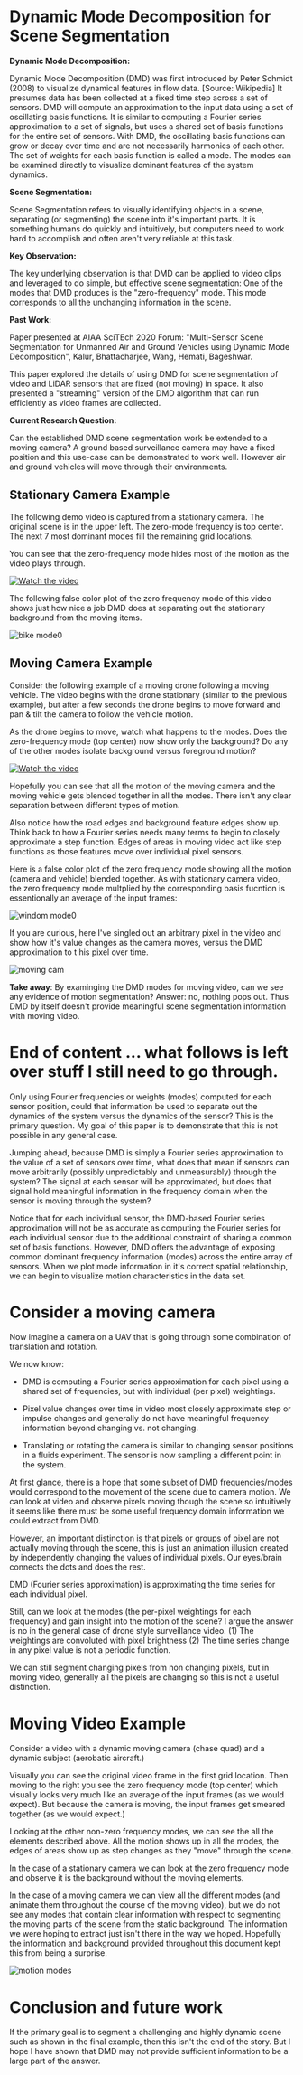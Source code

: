 # Dynamic Mode Decomposition for Scene Segmentation

**Dynamic Mode Decomposition:**

Dynamic Mode Decomposition (DMD) was first introduced by Peter Schmidt
(2008) to visualize dynamical features in flow data. [Source:
Wikipedia] It presumes data has been collected at a fixed time step
across a set of sensors.  DMD will compute an approximation to the
input data using a set of oscillating basis functions.  It is similar
to computing a Fourier series approximation to a set of signals, but
uses a shared set of basis functions for the entire set of sensors.
With DMD, the oscillating basis functions can grow or decay over time
and are not necessarily harmonics of each other.  The set of weights
for each basis function is called a mode.  The modes can be examined
directly to visualize dominant features of the system dynamics.

**Scene Segmentation:**

Scene Segmentation refers to visually identifying objects in a scene,
separating (or segmenting) the scene into it's important parts.  It is
something humans do quickly and intuitively, but computers need to
work hard to accomplish and often aren't very reliable at this task.

**Key Observation:**

The key underlying observation is that DMD can be applied to video
clips and leveraged to do simple, but effective scene segmentation:
One of the modes that DMD produces is the "zero-frequency" mode.  This
mode corresponds to all the unchanging information in the scene.

**Past Work:**

Paper presented at AIAA SciTEch 2020 Forum: "Multi-Sensor Scene
Segmentation for Unmanned Air and Ground Vehicles using Dynamic Mode
Decomposition", Kalur, Bhattacharjee, Wang, Hemati, Bageshwar.

This paper explored the details of using DMD for scene segmentation of
video and LiDAR sensors that are fixed (not moving) in space.  It also
presented a "streaming" version of the DMD algorithm that can run
efficiently as video frames are collected.

**Current Research Question:**

Can the established DMD scene segmentation work be extended to a
moving camera?  A ground based surveillance camera may have a fixed
position and this use-case can be demonstrated to work well.  However
air and ground vehicles will move through their environments.

## Stationary Camera Example

The following demo video is captured from a stationary camera.  The
original scene is in the upper left.  The zero-mode frequency is top
center.  The next 7 most dominant modes fill the remaining grid
locations.

You can see that the zero-frequency mode hides most of the motion as
the video plays through.

[![Watch the video](./bike-thumbnail.png)](https://www.youtube.com/watch?v=khn09gCgOVs)

The following false color plot of the zero frequency mode of this
video shows just how nice a job DMD does at separating out the
stationary background from the moving items.

![bike mode0](./bike-mode0.png)

## Moving Camera Example

Consider the following example of a moving drone following a moving
vehicle.  The video begins with the drone stationary (similar to the
previous example), but after a few seconds the drone begins to move
forward and pan & tilt the camera to follow the vehicle motion.

As the drone begins to move, watch what happens to the modes.  Does
the zero-frequency mode (top center) now show only the background?  Do
any of the other modes isolate background versus foreground motion?

[![Watch the video](./windom-thumbnail.png)](https://www.youtube.com/watch?v=H2-JT0sAsWE)

Hopefully you can see that all the motion of the moving camera and the
moving vehicle gets blended together in all the modes.  There isn't
any clear separation between different types of motion.

Also notice how the road edges and background feature edges show up.
Think back to how a Fourier series needs many terms to begin to
closely approximate a step function.  Edges of areas in moving video
act like step functions as those features move over individual pixel
sensors.

Here is a false color plot of the zero frequency mode showing all the
motion (camera and vehicle) blended together.  As with stationary
camera video, the zero frequency mode multplied by the corresponding
basis fucntion is essentionally an average of the input frames:

![windom mode0](./windom-mode0.png)

If you are curious, here I've singled out an arbitrary pixel in the
video and show how it's value changes as the camera moves, versus the
DMD approximation to t his pixel over time.

![moving cam](./moving-cam-single-pixel.png)

**Take away**: By examinging the DMD modes for moving video, can we
see any evidence of motion segmentation? Answer: no, nothing pops out.
Thus DMD by itself doesn't provide meaningful scene segmentation
information with moving video.

# End of content ... what follows is left over stuff I still need to go through.

Only using Fourier frequencies or weights (modes) computed for each
sensor position, could that information be used to separate out the
dynamics of the system versus the dynamics of the sensor?  This is the
primary question.  My goal of this paper is to demonstrate that this
is not possible in any general case.

Jumping ahead, because DMD is simply a Fourier series approximation to
the value of a set of sensors over time, what does that mean if
sensors can move arbitrarily (possibly unpredictably and unmeasurably)
through the system?  The signal at each sensor will be approximated,
but does that signal hold meaningful information in the frequency
domain when the sensor is moving through the system?

Notice that for each individual sensor, the DMD-based Fourier series
approximation will not be as accurate as computing the Fourier series
for each individual sensor due to the additional constraint of sharing
a common set of basis functions.  However, DMD offers the advantage
of exposing common dominant frequency information (modes) across the
entire array of sensors.  When we plot mode information in it's
correct spatial relationship, we can begin to visualize motion
characteristics in the data set.
# Consider a moving camera

Now imagine a camera on a UAV that is going through some combination
of translation and rotation.

We now know:

* DMD is computing a Fourier series approximation for each pixel using
  a shared set of frequencies, but with individual (per pixel)
  weightings.

* Pixel value changes over time in video most closely approximate step
  or impulse changes and generally do not have meaningful frequency
  information beyond changing vs. not changing.

* Translating or rotating the camera is similar to changing sensor
  positions in a fluids experiment.  The sensor is now sampling a
  different point in the system.

At first glance, there is a hope that some subset of DMD
frequencies/modes would correspond to the movement of the scene due to
camera motion.  We can look at video and observe pixels moving though
the scene so intuitively it seems like there must be some useful
frequency domain information we could extract from DMD.

However, an important distinction is that pixels or groups of pixel
are not actually moving through the scene, this is just an animation
illusion created by independently changing the values of individual
pixels.  Our eyes/brain connects the dots and does the rest.

DMD (Fourier series approximation) is approximating the time series
for each individual pixel.

Still, can we look at the modes (the per-pixel weightings for each
frequency) and gain insight into the motion of the scene?  I argue the
answer is no in the general case of drone style surveillance video.
(1) The weightings are convoluted with pixel brightness (2) The time
series change in any pixel value is not a periodic function.

We can still segment changing pixels from non changing pixels, but in
moving video, generally all the pixels are changing so this is not a
useful distinction.

# Moving Video Example

Consider a video with a dynamic moving camera (chase quad) and a
dynamic subject (aerobatic aircraft.)

Visually you can see the original video frame in the first grid
location.  Then moving to the right you see the zero frequency mode
(top center) which visually looks very much like an average of the
input frames (as we would expect).  But because the camera is moving,
the input frames get smeared together (as we would expect.)

Looking at the other non-zero frequency modes, we can see the all the
elements described above.  All the motion shows up in all the modes,
the edges of areas show up as step changes as they "move" through the
scene.

In the case of a stationary camera we can look at the zero frequency
mode and observe it is the background without the moving elements.

In the case of a moving camera we can view all the different modes
(and animate them throughout the course of the moving video), but we
do not see any modes that contain clear information with respect to
segmenting the moving parts of the scene from the static background.
The information we were hoping to extract just isn't there in the way
we hoped.  Hopefully the information and background provided
throughout this document kept this from being a surprise.

![motion modes](./motion-modes.png)

# Conclusion and future work

If the primary goal is to segment a challenging and highly dynamic
scene such as shown in the final example, then this isn't the end of
the story.  But I hope I have shown that DMD may not provide
sufficient information to be a large part of the answer.